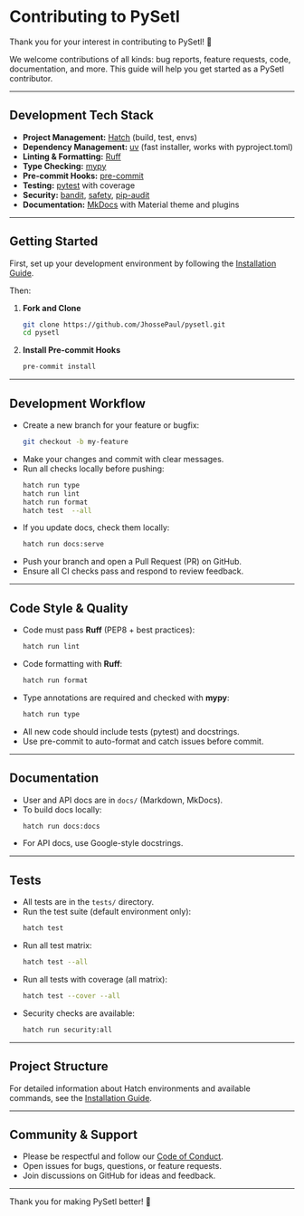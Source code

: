 # Contributing to PySetl

Thank you for your interest in contributing to PySetl! 🎉

We welcome contributions of all kinds: bug reports, feature requests, code,
documentation, and more. This guide will help you get started as a PySetl
contributor.

---

## Development Tech Stack

- **Project Management:** [Hatch](https://hatch.pypa.io/) (build, test, envs)
- **Dependency Management:** [uv](https://github.com/astral-sh/uv) (fast installer, works with pyproject.toml)
- **Linting & Formatting:** [Ruff](https://docs.astral.sh/ruff/)
- **Type Checking:** [mypy](https://mypy-lang.org/)
- **Pre-commit Hooks:** [pre-commit](https://pre-commit.com/)
- **Testing:** [pytest](https://docs.pytest.org/) with coverage
- **Security:** [bandit](https://bandit.readthedocs.io/), [safety](https://pyup.io/safety/), [pip-audit](https://pypi.org/project/pip-audit/)
- **Documentation:** [MkDocs](https://www.mkdocs.org/) with Material theme and plugins

---

## Getting Started

First, set up your development environment by following the
[Installation Guide](docs/home/installation.md#development-installation).

Then:

1. **Fork and Clone**
   ```bash
   git clone https://github.com/JhossePaul/pysetl.git
   cd pysetl
   ```

2. **Install Pre-commit Hooks**
   ```bash
   pre-commit install
   ```

---

## Development Workflow

- Create a new branch for your feature or bugfix:
  ```bash
  git checkout -b my-feature
  ```
- Make your changes and commit with clear messages.
- Run all checks locally before pushing:
  ```bash
  hatch run type
  hatch run lint
  hatch run format
  hatch test  --all
  ```
- If you update docs, check them locally:
  ```bash
  hatch run docs:serve
  ```
- Push your branch and open a Pull Request (PR) on GitHub.
- Ensure all CI checks pass and respond to review feedback.

---

## Code Style & Quality

- Code must pass **Ruff** (PEP8 + best practices):
  ```bash
  hatch run lint
  ```
- Code formatting with **Ruff**:
  ```bash
  hatch run format
  ```
- Type annotations are required and checked with **mypy**:
  ```bash
  hatch run type
  ```
- All new code should include tests (pytest) and docstrings.
- Use pre-commit to auto-format and catch issues before commit.

---

## Documentation

- User and API docs are in `docs/` (Markdown, MkDocs).
- To build docs locally:
  ```bash
  hatch run docs:docs
  ```
- For API docs, use Google-style docstrings.

---

## Tests

- All tests are in the `tests/` directory.
- Run the test suite (default environment only):
  ```bash
  hatch test
  ```
- Run all test matrix:
  ```bash
  hatch test --all
  ```
- Run all tests with coverage (all matrix):
  ```bash
  hatch test --cover --all
  ```
- Security checks are available:
  ```bash
  hatch run security:all
  ```

---

## Project Structure

For detailed information about Hatch environments and available commands, see
the [Installation Guide](docs/home/installation.md#development-installation).

---

## Community & Support

- Please be respectful and follow our [Code of Conduct](https://github.com/JhossePaul/pysetl/blob/main/CODE_OF_CONDUCT.md).
- Open issues for bugs, questions, or feature requests.
- Join discussions on GitHub for ideas and feedback.

---

Thank you for making PySetl better! 🚀
